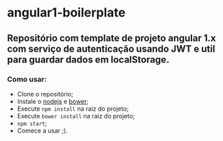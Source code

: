 # angular1-boilerplate

## Repositório com template de projeto angular 1.x com serviço de autenticação usando JWT e util para guardar dados em localStorage.

### Como usar:

* Clone o repositório;
* Instale o [nodejs](https://nodejs.org/en/) e [bower](https://bower.io/);
* Execute ```npm install``` na raiz do projeto;
* Execute ```bower install``` na raiz do projeto;
* ```npm start```;
* Comece a usar ;).
